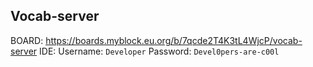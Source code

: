 ## Vocab-server


BOARD: https://boards.myblock.eu.org/b/7qcde2T4K3tL4WjcP/vocab-server
IDE: Username: `Developer` Password: `Devel0pers-are-c00l`
